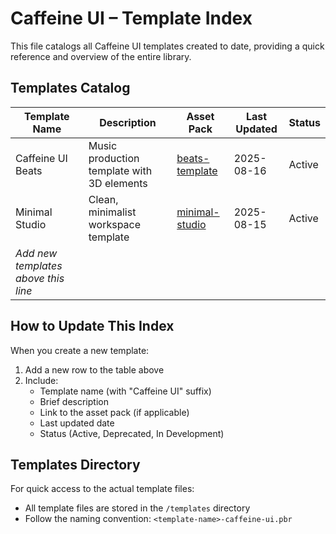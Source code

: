 # Caffeine UI – Template Index

This file catalogs all Caffeine UI templates created to date, providing a quick reference and overview of the entire library.

## Templates Catalog

| Template Name                       | Description                          | Asset Pack                              | Last Updated | Status |
| ----------------------------------- | ------------------------------------ | --------------------------------------- | ------------ | ------ |
| Caffeine UI Beats                   | Music production template with 3D elements | [beats-template](/packs/beats-template) | 2025-08-16   | Active |
| Minimal Studio                      | Clean, minimalist workspace template | [minimal-studio](/packs/minimal-studio) | 2025-08-15   | Active |
| _Add new templates above this line_ |                                      |                                         |              |        |

## How to Update This Index

When you create a new template:

1. Add a new row to the table above
2. Include:
   - Template name (with "Caffeine UI" suffix)
   - Brief description
   - Link to the asset pack (if applicable)
   - Last updated date
   - Status (Active, Deprecated, In Development)

## Templates Directory

For quick access to the actual template files:

- All template files are stored in the `/templates` directory
- Follow the naming convention: `<template-name>-caffeine-ui.pbr`
